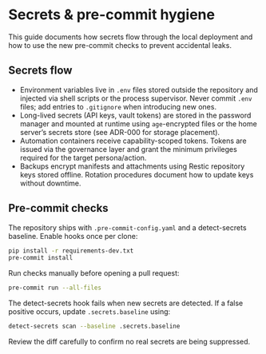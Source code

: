# Secrets & pre-commit hygiene

This guide documents how secrets flow through the local deployment and how to
use the new pre-commit checks to prevent accidental leaks.

## Secrets flow

- Environment variables live in `.env` files stored outside the repository and
  injected via shell scripts or the process supervisor. Never commit `.env`
  files; add entries to `.gitignore` when introducing new ones.
- Long-lived secrets (API keys, vault tokens) are stored in the password manager
  and mounted at runtime using `age`-encrypted files or the home server’s
  secrets store (see ADR-000 for storage placement).
- Automation containers receive capability-scoped tokens. Tokens are issued via
  the governance layer and grant the minimum privileges required for the target
  persona/action.
- Backups encrypt manifests and attachments using Restic repository keys stored
  offline. Rotation procedures document how to update keys without downtime.

## Pre-commit checks

The repository ships with `.pre-commit-config.yaml` and a detect-secrets
baseline. Enable hooks once per clone:

```bash
pip install -r requirements-dev.txt
pre-commit install
```

Run checks manually before opening a pull request:

```bash
pre-commit run --all-files
```

The detect-secrets hook fails when new secrets are detected. If a false positive
occurs, update `.secrets.baseline` using:

```bash
detect-secrets scan --baseline .secrets.baseline
```

Review the diff carefully to confirm no real secrets are being suppressed.
